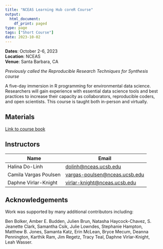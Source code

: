 ```yaml
---
title: "NCEAS Learning Hub coreR Course"
output:
  html_document:
    df_print: paged
type: page
tags: ["Short Course"]
date: 2023-10-02
---
```


__Dates__: October 2-6, 2023<br>
__Location__: NCEAS <br>
__Venue__: Santa Barbara, CA

*Previously called the Reproducible Research Techniques for Synthesis course*

A five-day immersion in R programming for environmental data science. Researchers will gain experience with essential data science tools and best practices to increase their capacity as collaborators, reproducible coders, and open scientists. This course is taught both in-person and virtually.

## Materials

[Link to course book](https://learning.nceas.ucsb.edu/2023-10-coreR/)


## Instructors

|Name         | Email              |
|-------------|--------------------|
|Halina Do-Linh | dolinh@nceas.ucsb.edu|
|Camila Vargas Poulsen | vargas-poulsen@nceas.ucsb.edu |
|Daphne Virlar-Knight| virlar-knight@nceas.ucsb.edu |

## Acknowledgements

Work was supported by many additional contributors including:

Ben Bolker, Amber E. Budden, Julien Brun, Natasha Haycock-Chavez, S. Jeanette Clark, Samantha Csik, Julie Lowndes, Stephanie Hampton, Matthew B. Jones, Samanta Katz, Erin McLean, Bryce Mecum, Deanna Pennington, Karthik Ram, Jim Regetz, Tracy Teal, Daphne Virlar-Knight, Leah Wasser.

